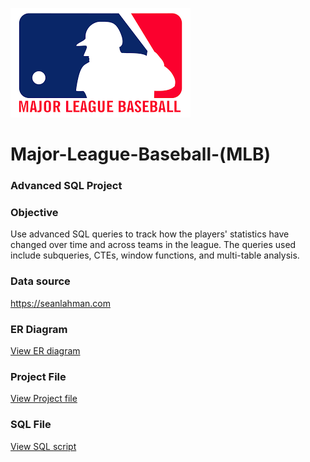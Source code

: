  ![](https://github.com/vibvinit/Major-League-Baseball-MLB-/blob/main/MLB%20pic.png)

# Major-League-Baseball-(MLB)
### Advanced SQL Project

### Objective
Use advanced SQL queries to track how the players' statistics have changed over time and across teams in the league. The queries used include subqueries, CTEs, window functions, and multi-table analysis.

### Data source
https://seanlahman.com

### ER Diagram
[View ER diagram](https://github.com/vibvinit/Major-League-Baseball-MLB-/blob/main/ER%20Diagram.png)

### Project File
[View Project file](https://github.com/vibvinit/Major-League-Baseball-MLB-/blob/main/Rugby%20league%20SQL.pdf)

### SQL File
[View SQL script](https://github.com/vibvinit/Major-League-Baseball-MLB-/blob/main/Maven%20Advanced%20Project%20Queries.sql)
